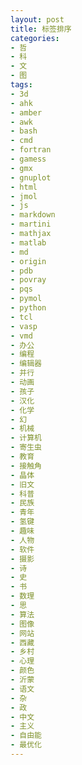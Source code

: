 ```yaml
---
layout: post
title: 标签排序
categories:
- 哲
- 科
- 文
- 图
tags:
- 3d
- ahk
- amber
- awk
- bash
- cmd
- fortran
- gamess
- gmx
- gnuplot
- html
- jmol
- js
- markdown
- martini
- mathjax
- matlab
- md
- origin
- pdb
- povray
- pqs
- pymol
- python
- tcl
- vasp
- vmd
- 办公
- 编程
- 编辑器
- 并行
- 动画
- 孩子
- 汉化
- 化学
- 幻
- 机械
- 计算机
- 寄生虫
- 教育
- 接触角
- 晶体
- 旧文
- 科普
- 民族
- 青年
- 氢键
- 趣味
- 人物
- 软件
- 摄影
- 诗
- 史
- 书
- 数理
- 思
- 算法
- 图像
- 网站
- 西藏
- 乡村
- 心理
- 颜色
- 沂蒙
- 语文
- 杂
- 政
- 中文
- 主义
- 自由能
- 最优化
---
```

